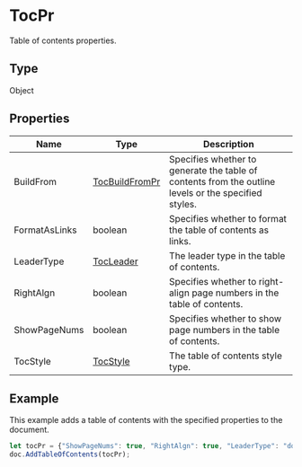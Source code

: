 # TocPr

Table of contents properties.

## Type

Object

## Properties

| Name | Type | Description |
| ---- | ---- | ----------- |
| BuildFrom | [TocBuildFromPr](../Enumeration/TocBuildFromPr.md) | Specifies whether to generate the table of contents from the outline levels or the specified styles. |
| FormatAsLinks | boolean | Specifies whether to format the table of contents as links. |
| LeaderType | [TocLeader](../Enumeration/TocLeader.md) | The leader type in the table of contents. |
| RightAlgn | boolean | Specifies whether to right-align page numbers in the table of contents. |
| ShowPageNums | boolean | Specifies whether to show page numbers in the table of contents. |
| TocStyle | [TocStyle](../Enumeration/TocStyle.md) | The table of contents style type. |


## Example

This example adds a table of contents with the specified properties to the document.

```javascript editor-
let tocPr = {"ShowPageNums": true, "RightAlgn": true, "LeaderType": "dot", "FormatAsLinks": true, "BuildFrom": {"OutlineLvls": 9}, "TocStyle": "standard"};
doc.AddTableOfContents(tocPr);
```
